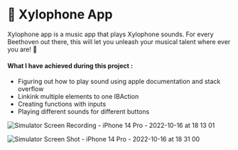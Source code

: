 # 🎹 Xylophone App
Xylophone app is a music app that plays Xylophone sounds. For every Beethoven out there, this will let you unleash your musical talent where ever you are! 🎼

#### What I have achieved during this project :
- Figuring out how to play sound using apple documentation and stack overflow
- Linkink multiple elements to one IBAction
- Creating functions with inputs
- Playing different sounds for different buttons

![Simulator Screen Recording - iPhone 14 Pro - 2022-10-16 at 18 13 01](https://user-images.githubusercontent.com/56153715/196043939-cc2f85c8-89ef-4e2c-b409-3388d7a7eddd.gif)


![Simulator Screen Shot - iPhone 14 Pro - 2022-10-16 at 18 31 00](https://user-images.githubusercontent.com/56153715/196044034-26507c81-ab1f-4086-9457-c327b35a42e4.png)
